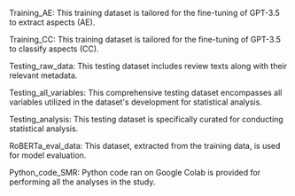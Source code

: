 Training_AE: This training dataset is tailored for the fine-tuning of GPT-3.5 to extract aspects (AE).

Training_CC: This training dataset is tailored for the fine-tuning of GPT-3.5 to classify aspects (CC).

Testing_raw_data: This testing dataset includes review texts along with their relevant metadata.

Testing_all_variables: This comprehensive testing dataset encompasses all variables utilized in the dataset's development for statistical analysis.

Testing_analysis: This testing dataset is specifically curated for conducting statistical analysis.

RoBERTa_eval_data: This dataset, extracted from the training data, is used for model evaluation.

Python_code_SMR: Python code ran on Google Colab is provided for performing all the analyses in the study.
